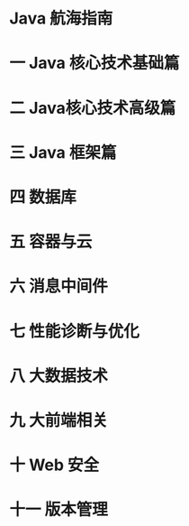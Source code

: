 # Java 航海指南
# 一 Java 核心技术基础篇
# 二 Java核心技术高级篇
# 三 Java 框架篇
# 四 数据库
# 五 容器与云
# 六 消息中间件
# 七 性能诊断与优化
# 八 大数据技术
# 九 大前端相关
# 十 Web 安全
# 十一 版本管理
